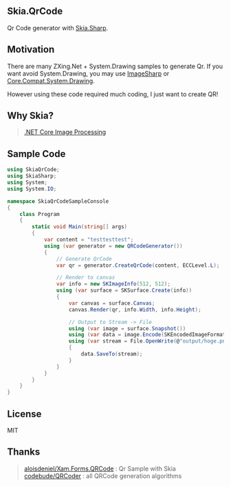 ## Skia.QrCode

Qr Code generator with [Skia.Sharp](https://github.com/mono/SkiaSharp).

## Motivation

There are many ZXing.Net + System.Drawing samples to generate Qr.
If you want avoid System.Drawing, you may use [ImageSharp](https://github.com/SixLabors/ImageSharp) or [Core.Compat.System.Drawing](https://github.com/CoreCompat/System.Drawing).

However using these code required much coding, I just want to create QR!

## Why Skia?

> [.NET Core Image Processing](https://blogs.msdn.microsoft.com/dotnet/2017/01/19/net-core-image-processing/)

## Sample Code

```csharp
using SkiaQrCode;
using SkiaSharp;
using System;
using System.IO;

namespace SkiaQrCodeSampleConsole
{
    class Program
    {
        static void Main(string[] args)
        {
            var content = "testtesttest";
            using (var generator = new QRCodeGenerator())
            {
                // Generate QrCode
                var qr = generator.CreateQrCode(content, ECCLevel.L);

                // Render to canvas
                var info = new SKImageInfo(512, 512);
                using (var surface = SKSurface.Create(info))
                {
                    var canvas = surface.Canvas;
                    canvas.Render(qr, info.Width, info.Height);

                    // Output to Stream -> File
                    using (var image = surface.Snapshot())
                    using (var data = image.Encode(SKEncodedImageFormat.Png, 100))
                    using (var stream = File.OpenWrite(@"output/hoge.png"))
                    {
                        data.SaveTo(stream);
                    }
                }
            }
        }
    }
}

```

## License

MIT

## Thanks

> [aloisdeniel/Xam.Forms.QRCode](https://github.com/aloisdeniel/Xam.Forms.QRCode) : Qr Sample with Skia
> [codebude/QRCoder](https://github.com/codebude/QRCoder) : all QRCode generation algorithms